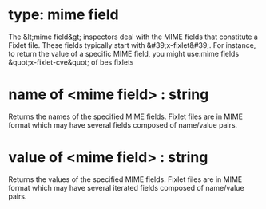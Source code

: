 # type: mime field

The &amp;lt;mime field&amp;gt; inspectors deal with the MIME fields that constitute a Fixlet file. These fields typically start with &amp;#39;x-fixlet&amp;#39;. For instance, to return the value of a specific MIME field, you might use:mime fields &amp;quot;x-fixlet-cve&amp;quot; of bes fixlets

# name of &lt;mime field&gt; : string

Returns the names of the specified MIME fields. Fixlet files are in MIME format which may have several fields composed of name/value pairs.

# value of &lt;mime field&gt; : string

Returns the values of the specified MIME fields. Fixlet files are in MIME format which may have several iterated fields composed of name/value pairs.
